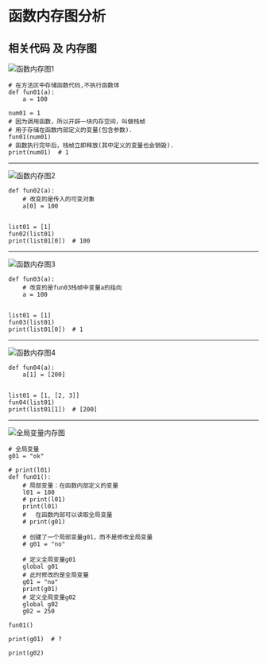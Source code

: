 # 函数内存图分析

## 相关代码 及 内存图

![函数内存图1](http://www.python87.com/uploads/allimg/200104/1_2148184891.jpg)

```
# 在方法区中存储函数代码,不执行函数体
def fun01(a):
    a = 100

num01 = 1
# 因为调用函数，所以开辟一块内存空间，叫做栈帧
# 用于存储在函数内部定义的变量(包含参数).
fun01(num01)
# 函数执行完毕后，栈帧立即释放(其中定义的变量也会销毁).
print(num01)  # 1
```

----

![函数内存图2](http://www.python87.com/uploads/allimg/200104/1_2148183762.jpg)


```
def fun02(a):
    # 改变的是传入的可变对象
    a[0] = 100


list01 = [1]
fun02(list01)
print(list01[0])  # 100
```

-------

![函数内存图3](http://www.python87.com/uploads/allimg/200104/1_2148183533.jpg)

```
def fun03(a):
    # 改变的是fun03栈帧中变量a的指向
    a = 100


list01 = [1]
fun03(list01)
print(list01[0])  # 1
```
----

![函数内存图4](http://www.python87.com/uploads/allimg/200104/1_2148184194.jpg)

```
def fun04(a):
    a[1] = [200]


list01 = [1, [2, 3]]
fun04(list01)
print(list01[1])  # [200]
```

----

![全局变量内存图](http://www.python87.com/uploads/allimg/200104/1_2148181525.jpg)

```
# 全局变量
g01 = "ok"

# print(l01)
def fun01():
    # 局部变量：在函数内部定义的变量
    l01 = 100
    # print(l01)
    print(l01)
    # 　在函数内部可以读取全局变量
    # print(g01)

    # 创建了一个局部变量g01，而不是修改全局变量
    # g01 = "no"

    # 定义全局变量g01
    global g01
    # 此时修改的是全局变量
    g01 = "no"
    print(g01)
    # 定义全局变量g02
    global g02
    g02 = 250

fun01()

print(g01)  # ?

print(g02)
```



